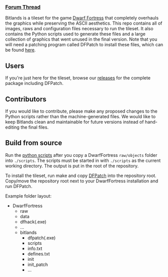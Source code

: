 ### [Forum Thread](http://www.bay12forums.com/smf/index.php?topic=172607.0)

Bitlands is a tileset for the game [Dwarf Fortress](http://bay12games.com/dwarves/) that completely overhauls the graphics while preserving the ASCII aesthetics. This repo contains all of images, raws and configuration files necessary to run the tileset. It also contains the Python scripts used to generate these files and a large collection of graphics that went unused in the final version. Note that you will need a patching program called DFPatch to install these files, which can be found [here](https://github.com/DragonDePlatino/dfpatch/releases/latest).

## Users

If you're just here for the tileset, browse our [releases](https://github.com/DragonDePlatino/bitlands/releases/latest) for the complete package including DFPatch.

## Contributors

If you would like to contribute, please make any proposed changes to the Python scripts rather than the machine-generated files. We would like to keep Bitlands clean and maintainable for future versions instead of hand-editing the final files.

## Build from source

Run the [python scripts](./scripts) after you copy a DwarfFortress `raw/objects` folder into `./scripts`.
The scripts must be started in with `./scripts` as the current working directory.
The output is put in the root of the repository.

To install the tileset, run make and copy [DFPatch](https://github.com/DragonDePlatino/dfpatch) into the repository root.
Copy/move the repository root next to your DwarfFortress installation and run DFPatch.

Example folder layout:

+ DwarfFortress
    + raw
    + data
    + dfhack(.exe)
    + ...
    + bitlands
        + dfpatch(.exe)
        + scripts
        + info.txt
        + defines.txt
        + init
        + init_patch
        + ...
